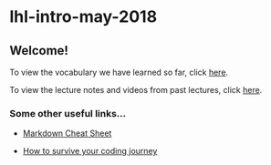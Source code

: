 # lhl-intro-may-2018

## Welcome! 

To view the vocabulary we have learned so far, click [here](https://github.com/jenreiher/lhl-intro-may-2018/blob/master/vocab.md).


To view the lecture notes and videos from past lectures, click [here](https://github.com/jenreiher/lhl-intro-may-2018/blob/master/lecture-notes.md).

### Some other useful links...
* [Markdown Cheat Sheet](https://github.com/adam-p/markdown-here/wiki/Markdown-Cheatsheet)

* [How to survive your coding journey](http://robertorocha.info/how-to-survive-the-desert-of-despair-in-your-code-learning-journey/)
